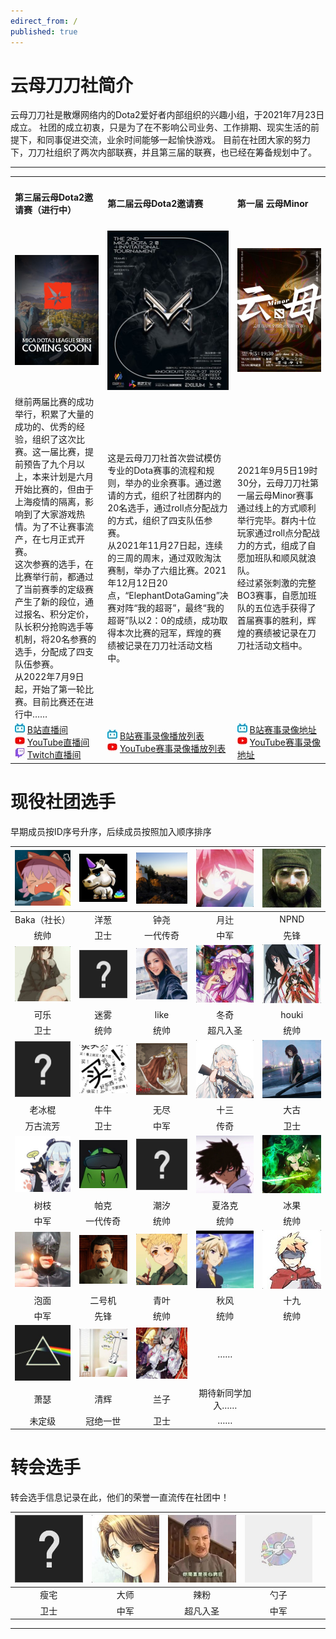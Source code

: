 ```yaml
---
edirect_from: /
published: true
---
```


# 云母刀刀社简介

云母刀刀社是散爆网络内的Dota2爱好者内部组织的兴趣小组，于2021年7月23日成立。
社团的成立初衷，只是为了在不影响公司业务、工作排期、现实生活的前提下，和同事促进交流，业余时间能够一起愉快游戏。
目前在社团大家的努力下，刀刀社组织了两次内部联赛，并且第三届的联赛，也已经在筹备规划中了。

<hr> 
<table width="100%" border="0" cellspacing="1" cellpadding="1" align="center">
  <tr>
    <td width="33%" ><h4>第三届云母Dota2邀请赛（进行中）</h4></td>
    <td width="33%"><h4>第二届云母Dota2邀请赛</h4></td>
    <td width="33%"><h4>第一届 云母Minor</h4></td>
  </tr>
  <tr>    
    <td align="center"><img src="./img/inpost/202107/main_page/%E4%BA%91%E6%AF%8DDOTA2%E9%82%80%E8%AF%B7%E8%B5%9B%E5%BF%AB%E6%9D%A5%E4%BA%86.jpg"></td>
    <td align="center"><img src="./img/inpost/202107/main_page/%E4%BA%91%E6%AF%8DDOTA2%E9%82%80%E8%AF%B7%E8%B5%9B.jpg"></td>
    <td align="center"><img src="./img/inpost/202107/main_page/%E4%BA%91%E6%AF%8DMINOR.jpg"> </td>
  </tr> 
  <tr>
  <td>继前两届比赛的成功举行，积累了大量的成功的、优秀的经验，组织了这次比赛。这一届比赛，提前预告了九个月以上，本来计划是六月开始比赛的，但由于上海疫情的隔离，影响到了大家游戏热情。为了不让赛事流产，在七月正式开赛。<br>这次参赛的选手，在比赛举行前，都通过了当前赛季的定级赛产生了新的段位，通过报名、积分定价，队长积分抢购选手等机制，将20名参赛的选手，分配成了四支队伍参赛。<br>从2022年7月9日起，开始了第一轮比赛。目前比赛还在进行中……</td>
  <td>这是云母刀刀社首次尝试模仿专业的Dota赛事的流程和规则，举办的业余赛事。通过邀请的方式，组织了社团群内的20名选手，通过roll点分配战力的方式，组织了四支队伍参赛。<br>从2021年11月27日起，连续的三周的周末，通过双败淘汰赛制，举办了六组比赛。2021年12月12日20点，“ElephantDotaGaming”决赛对阵“我的超哥”，最终“我的超哥”队以2：0的成绩，成功取得本次比赛的冠军，辉煌的赛绩被记录在刀刀社活动文档中。</td>
  <td>2021年9月5日19时30分，云母刀刀社第一届云母Minor赛事通过线上的方式顺利举行完毕。群内十位玩家通过roll点分配战力的方式，组成了自愿加班队和顺风就浪队。<br>经过紧张刺激的完整BO3赛事，自愿加班队的五位选手获得了首届赛事的胜利，辉煌的赛绩被记录在刀刀社活动文档中。</td>
  </tr>  
  <tr>
<td>
<img src="./img/inpost/202107/main_page/bilibilifavicon.jpg">
<a href="https://live.bilibili.com/3242526?visit_id=2hde9xnuuhm0">B站直播间</a><br>
<img src="./img/inpost/202107/main_page/youtubefavicon.jpg">
<a href="https://www.youtube.com/channel/UCkT7EDVTSslICIn0Ho-fi5g">YouTube直播间</a><br>
<img src="./img/inpost/202107/main_page/twitchfavicon.jpg">
<a href="https://www.twitch.tv/acghongniu">Twitch直播间</a>
</td>
<td>
<img src="./img/inpost/202107/main_page/bilibilifavicon.jpg">
<a href="https://www.bilibili.com/medialist/play/1331609?from=space&business=space_series&business_id=714746">B站赛事录像播放列表</a><br>
<img src="./img/inpost/202107/main_page/youtubefavicon.jpg">
<a href="https://www.youtube.com/watch?v=-kUK38RsHQo&list=PLHDmdJSAdxtxknSZcIe4EZMmhGmbZ4kOV&ab_channel=%E7%B2%89%E7%89%9B">YouTube赛事录像播放列表</a>
</td>
<td>
<img src="./img/inpost/202107/main_page/bilibilifavicon.jpg">
<a href="https://www.bilibili.com/video/BV1Vv411P7EX">B站赛事录像地址</a><br>
<img src="./img/inpost/202107/main_page/youtubefavicon.jpg">
<a href="https://www.youtube.com/watch?v=jl7DksYicIs&t=6103s&ab_channel=%E7%B2%89%E7%89%9B">YouTube赛事录像地址</a>
</td>
</tr>
</table>



# 现役社团选手

早期成员按ID序号升序，后续成员按照加入顺序排序

| ![img](./img/inpost/202204/.index/73cf9b7503b9a7b59b9e0e84ed78dcdda56aedbc_full.jpg) | ![img](./img/inpost/202107/main_page/dead4f5f31b0e03b709d5bee3b1ac11d6e4d3889_full.jpg) | ![img](./img/inpost/202107/main_page/a7d57f09869fe9855eab555557b2299ac4db7821_full.jpg) | ![img](./img/inpost/202107/main_page/08483eb75214a74f759a9221c5836b9e758489d0_full.jpg) | ![img](./img/inpost/202107/main_page/4978949cde16178fcd8efd2a7bea30b2dc57ef65_full.jpg) |
| :----------------------------------------------------------: | :----------------------------------------------------------: | :----------------------------------------------------------: | :----------------------------------------------------------: | :----------------------------------------------------------: |
|                         Baka（社长）                         |                             洋葱                             |                             钟尧                             |                             月辻                             |                             NPND                             |
|                             统帅                             |                             卫士                             |                           一代传奇                           |                             中军                             |                             先锋                             |
| ![img](./img/inpost/202204/054588612c1995ad6862ac4077e748b8f91adec4_full.jpg) | ![img](./img/inpost/202107/main_page/fef49e7fa7e1997310d705b2a6158ff8dc1cdfeb_full-16400993249929.jpg) | ![img](./img/inpost/202107/main_page/dc46ded6493d8e646ab50a8379f57db3b12c3fd7_full.jpg) | ![img](./img/inpost/202107/main_page/e95e5db55a957b9f4cd614e6719cdde6189179b1_full.jpg) | ![img](./img/inpost/202107/main_page/9c5956c5381db45008582ac29c28591de4b801db_full.jpg) |
|                             可乐                             |                             迷雾                             |                             like                             |                             冬奇                             |                            houki                             |
|                             卫士                             |                             统帅                             |                             统帅                             |                           超凡入圣                           |                             统帅                             |
| ![img](./img/inpost/202107/main_page/fef49e7fa7e1997310d705b2a6158ff8dc1cdfeb_full-164009944591218.jpg) | ![img](./img/inpost/202107/main_page/a913a403ae10d5a670252096d76d145e0d6e7958_full.jpg) | ![img](./img/inpost/202107/main_page/aa5a2de307eecbb45f911252e2ca7884b048e0af_full.jpg) | ![img](./img/inpost/202107/main_page/45cfd38cfa53817492f405ec3fd3cdbc2a2896b5_full.jpg) | ![img](./img/inpost/202204/.index/299b165428168642c4c805978b6b0bbaf85d3414_full.jpg) |
|                            老冰棍                            |                             牛牛                             |                             无尽                             |                             十三                             |                             大古                             |
|                           万古流芳                           |                             卫士                             |                             中军                             |                             传奇                             |                             卫士                             |
| ![img](./img/inpost/202107/main_page/ebb8a114243d0dc50596cbd3ee99f289617c2317_full.jpg) | ![img](./img/inpost/202107/main_page/4e0f9df2a984e2208844614afdfb59c8f903b7a6.jpg) | ![img](./img/inpost/202204/.index/fef49e7fa7e1997310d705b2a6158ff8dc1cdfeb_full-164009959254826.jpg) | ![img](./img/inpost/202107/main_page/2d2fce562131b51ec05f22b3cc75d4901acd73f6_full.jpg) | ![img](./img/inpost/202107/main_page/bbc5ef4b24c29a8fade728e2272bb98087c25e75_full.jpg) |
|                             树枝                             |                             帕克                             |                             潮汐                             |                            夏洛克                            |                             冰果                             |
|                             中军                             |                           一代传奇                           |                             统帅                             |                             统帅                             |                             统帅                             |
| ![img](./img/inpost/202204/e37d6ca3367bfcd722ad8f94478e2cc483817219_full.jpg) | ![img](./img/inpost/202204/3d333bac75c9eb2047c897aee8d786e4d456a3c1_full.jpg) | ![img](./img/inpost/202204/.index/b593e4188c469fab55162fc3802021e1a0e3eca1_full.jpg) | ![img](./img/inpost/202204/e4a5c7be621c50554c747fc2c986cf87e3dac03a_full.jpg) | ![img](./img/inpost/202204/351cbe22acdd3809abf23a48b2cb4dacc19f8bb8_full.jpg) |
|                             泡面                             |                            二号机                            |                             青叶                             |                             秋风                             |                             十九                             |
|                             中军                             |                             先锋                             |                             统帅                             |                             统帅                             |                             统帅                             |
| ![img](./img/inpost/202204/.index/b6d9a46ca4f785461bcfd77b84b195d5c830b2d8_full.jpg) | ![img](./img/inpost/202204/.index/b405652c0ce066fe38db7a7dbcaf7dc846e5ad95_full.jpg) | ![img](./img/inpost/202204/.index/08b86710d65621bde96a342ed5603896cda696e0_full.jpg) |                              ……                              |                                                              |
|                             萧瑟                             |                             清辉                             |                             兰子                             |                       期待新同学加入……                       |                                                              |
|                            未定级                            |                           冠绝一世                           |                             卫士                             |                              ……                              |                                                              |

# 转会选手

转会选手信息记录在此，他们的荣誉一直流传在社团中！

|![img](./img/inpost/202107/main_page/fef49e7fa7e1997310d705b2a6158ff8dc1cdfeb_full.jpg)| ![img](./img/inpost/202107/main_page/b0e968220c49586e5f1404b8d8225627aa2227ef_full.jpg) | ![img](./img/inpost/202204/.index/80a438be1d6366836966a1a2eed5b1564098b72e_full.jpg) | ![img](./img/inpost/202204/.index/86ef5bd299c9069cb71823556d7cc4df95cba8e3_full.jpg) | |
|:----------------------------------------------------------:|:----------------------------------------------------------:|:----------------------------------------------------------:|:----------------------------------------------------------:|:----------------------------------------------------------:|
|瘦宅| 大师 | 辣粉 | 勺子 | |
|卫士| 中军 | 超凡入圣 | 中军 | |

<hr>

